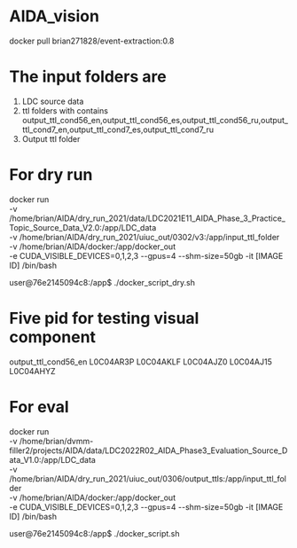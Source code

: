 # AIDA_vision

docker pull brian271828/event-extraction:0.8

# The input folders are
1. LDC source data
2. ttl folders with contains output_ttl_cond56_en,output_ttl_cond56_es,output_ttl_cond56_ru,output_ttl_cond7_en,output_ttl_cond7_es,output_ttl_cond7_ru
3. Output ttl folder


# For dry run

docker run \
-v /home/brian/AIDA/dry_run_2021/data/LDC2021E11_AIDA_Phase_3_Practice_Topic_Source_Data_V2.0:/app/LDC_data \
-v /home/brian/AIDA/dry_run_2021/uiuc_out/0302/v3:/app/input_ttl_folder \
-v /home/brian/AIDA/docker:/app/docker_out \
-e CUDA_VISIBLE_DEVICES=0,1,2,3 --gpus=4 --shm-size=50gb -it [IMAGE ID] /bin/bash

user@76e2145094c8:/app$ ./docker_script_dry.sh

# Five pid for testing visual component
output_ttl_cond56_en
L0C04AR3P
L0C04AKLF
L0C04AJZ0
L0C04AJ15
L0C04AHYZ

# For eval

docker run \
-v /home/brian/dvmm-filler2/projects/AIDA/data/LDC2022R02_AIDA_Phase3_Evaluation_Source_Data_V1.0:/app/LDC_data \
-v /home/brian/AIDA/dry_run_2021/uiuc_out/0306/output_ttls:/app/input_ttl_folder \
-v /home/brian/AIDA/docker:/app/docker_out \
-e CUDA_VISIBLE_DEVICES=0,1,2,3 --gpus=4 --shm-size=50gb -it [IMAGE ID] /bin/bash

user@76e2145094c8:/app$ ./docker_script.sh
